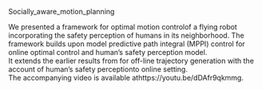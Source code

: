 Socially_aware_motion_planning

We  presented  a  framework  for  optimal  motion  controlof  a  flying  robot  incorporating  the  safety  perception  of humans  in  its  neighborhood. 
 The  framework  builds  upon model predictive path integral (MPPI) control  for online optimal  control  and  human’s  safety  perception  model.  
 It extends  the  earlier  results  from  for  off-line  trajectory generation  with  the  account  of  human’s  safety  perceptionto  online  setting.  
 The   accompanying   video   is   available   athttps://youtu.be/dDAfr9qkmmg.
